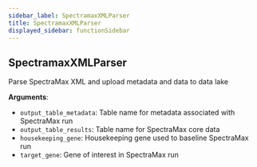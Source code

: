 ```yaml
---
sidebar_label: SpectramaxXMLParser
title: SpectramaxXMLParser
displayed_sidebar: functionSidebar
---
```


## SpectramaxXMLParser

Parse SpectraMax XML and upload metadata and data to data lake

**Arguments**:

- `output_table_metadata`: Table name for metadata associated with SpectraMax run
- `output_table_results`: Table name for SpectraMax core data
- `housekeeping_gene`: Housekeeping gene used to baseline SpectraMax run
- `target_gene`: Gene of interest in SpectraMax run

